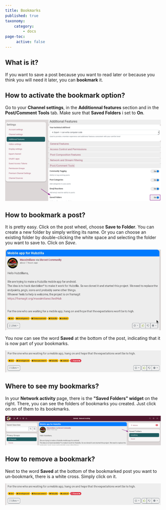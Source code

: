 ```yaml
---
title: Bookmarks
published: true
taxonomy:
    category:
        - docs
page-toc:
     active: false
---
```


## What is it?
If you want to save a post because you want to read later or because you think you will need it later, you can **bookmark** it.

## How to activate the bookmark option?
Go to your **Channel settings**, in the **Additionnal features** section and in the **Post/Comment Tools** tab. Make sure that **Saved Folders** i set to **On**.

![Bookmarks_activate](en/Bookmarks_activate.png)

## How to bookmark a post?
It is pretty easy. Click on the post wheel, choose **Save to Folder**. You can create a new folder by simply writing its name. Or you can choose an existing folder by double-clicking the white space and selecting the folder you want to save to. Click on *Save*.

![Bookmark_save](en/Bookmarks_save.gif)

You now can see the word **Saved** at the bottom of the post, indicating that it is now part of your bookmarks.

![Bookmarks_save_text](en/Bookmarks_save_text.png)

## Where to see my bookmarks?
In your **Network activity** page, there is the **"Saved Folders" widget** on the right. There, you can see the folders of bookmarks you created. Just click on on of them to its bookmarks.

![Bookmarks_folder](en/Bookmarks_folder.png)

## How to remove a bookmark?
Next to the word **Saved** at the bottom of the bookmarked post you want to un-bookmark, there is a white cross. Simply click on it.

![Bookmarks_save_text](en/Bookmarks_save_text.png)
